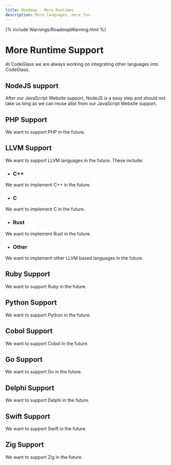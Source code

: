 ```yaml
---
title: Roadmap - More Runtimes
description: More languages, more fun.
---
```

{% include Warnings/RoadmapWarning.html %}

# More Runtime Support

At CodeGlass we are always working on integrating other languages into CodeGlass.

## NodeJS support
After our JavaScript Website support, NodeJS is a easy step and should not take us long as we can reuse allot from our JavaScript Website support.

## PHP Support
We want to support PHP in the future.

## LLVM Support
We want to support LLVM languages in the future.
These include:
- ### C++
We want to implement C++ in the future.

- ### C
We want to implement C in the future.

- ### Rust
We want to implement Rust in the future.

- ### Other
We want to implement other LLVM based languages in the future.

## Ruby Support
We want to support Ruby in the future.

## Python Support
We want to support Python in the future.

## Cobol Support
We want to support Cobol in the future.

## Go Support
We want to support Go in the future.

## Delphi Support
We want to support Delphi in the future.

## Swift Support
We want to support Swift in the future.

## Zig Support
We want to support Zig in the future.
